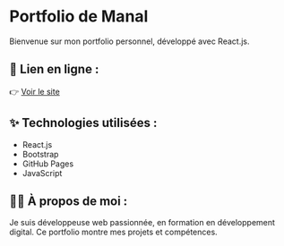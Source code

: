 # Portfolio de Manal

Bienvenue sur mon portfolio personnel, développé avec React.js.

## 🔗 Lien en ligne :
👉 [Voir le site](https://manal-dev20.github.io/Portfolio)

## ✨ Technologies utilisées :
- React.js
- Bootstrap
- GitHub Pages
- JavaScript

## 👩‍💻 À propos de moi :
Je suis développeuse web passionnée, en formation en développement digital. Ce portfolio montre mes projets et compétences.

